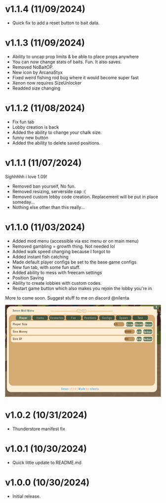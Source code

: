 # v1.1.4 (11/09/2024)

- Quick fix to add a reset button to bait data.

# v1.1.3 (11/09/2024)

- Ability to uncap prop limits & be able to place props anywhere
- You can now change stats of baits. Fun. It also saves.
- Removed NoBaitOP.
- New icon by ArcanaStyx
- Fixed weird fishing rod bug where it would become super fast
- Xenon now requires SizeUnlocker
- Readded size changing

# v1.1.2 (11/08/2024)

- Fix fun tab
- Lobby creation is back
- Added the ability to change your chalk size.
- funny new button
- Added the ability to delete saved positions.

# v1.1.1 (11/07/2024)

Sighhhhh i love 1.09!

- Removed ban yourself, No fun.
- Removed resizing, serverside cap :(
- Removed custom lobby code creation. Replacement will be put in place someday...
- Nothing else other than this really...

# v1.1.0 (11/03/2024)

- Added mod menu (accessible via esc menu or on main menu)
- Removed gambling = growth thing. Not needed lol
- Added walk speed changing because I forgot to
- Added instant fish catching
- Made default player configs be set to the base game configs
- New fun tab, with some fun stuff.
- Added ability to mess with freecam settings
- Position Saving
- Ability to create lobbies with custom codes.
- Restart game button which also makes you rejoin the lobby you're in

More to come soon. Suggest stuff to me on discord @nilenta

![mod menu](https://github.com/nilenta/data/blob/main/windows-352-editor-64bit_ZBs8u9MnVS.png?raw=true)

# v1.0.2 (10/31/2024)

- Thunderstore manifest fix

# v1.0.1 (10/30/2024)

- Quick little update to README.md

# v1.0.0 (10/30/2024)

- Initial release.
